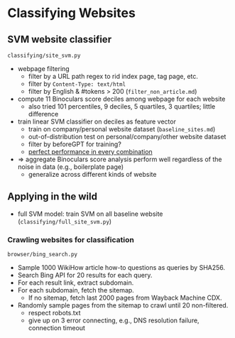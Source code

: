 # Classifying Websites

## SVM website classifier

`classifying/site_svm.py`

- webpage filtering
    - filter by a URL path regex to rid index page, tag page, etc.
    - filter by `Content-Type: text/html`
    - filter by English & \#tokens \> 200 (`filter_non_article.md`)
- compute 11 Binoculars score deciles among webpage for each website
    - also tried 101 percentiles, 9 deciles, 5 quartiles, 3 quartiles;
        little difference
- train linear SVM classifier on deciles as feature vector
    - train on company/personal website dataset (`baseline_sites.md`)
    - out-of-distribution test on personal/company/other website dataset
    - filter by beforeGPT for training?
    - [perfect performance in every
        combination](https://github.com/SichangHe/DeGenTWeb/issues/18#issuecomment-2810937177)
- ⇒ aggregate Binoculars score analysis perform well regardless of
    the noise in data (e.g., boilerplate page)
    - generalize across different kinds of website

## Applying in the wild

- full SVM model: train SVM on
    all baseline website (`classifying/full_site_svm.py`)

### Crawling websites for classification

`browser/bing_search.py`

- Sample 1000 WikiHow article how-to questions as queries by SHA256.
- Search Bing API for 20 results for each query.
- For each result link, extract subdomain.
- For each subdomain, fetch the sitemap.
    - If no sitemap, fetch last 2000 pages from Wayback Machine CDX.
- Randomly sample pages from the sitemap to crawl until 20 non-filtered.
    - respect robots.txt
    - give up on 3 error connecting, e.g., DNS resolution failure,
        connection timeout
